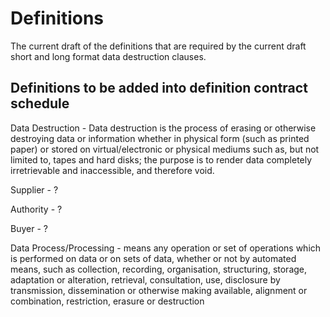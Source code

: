 # Definitions

The current draft of the definitions that are required by the current draft short and long format data destruction clauses.

## Definitions to be added into definition contract schedule

Data Destruction - Data destruction is the process of erasing or otherwise destroying data or information whether in physical form \(such as printed paper\) or stored on virtual/electronic or physical mediums such as, but not limited to, tapes and hard disks; the purpose is to render data completely irretrievable and inaccessible, and therefore void.

Supplier - ?

Authority - ?

Buyer - ?

Data Process/Processing - means any operation or set of operations which is performed on data or on sets of data, whether or not by automated means, such as collection, recording, organisation, structuring, storage, adaptation or alteration, retrieval, consultation, use, disclosure by transmission, dissemination or otherwise making available, alignment or combination, restriction, erasure or destruction

